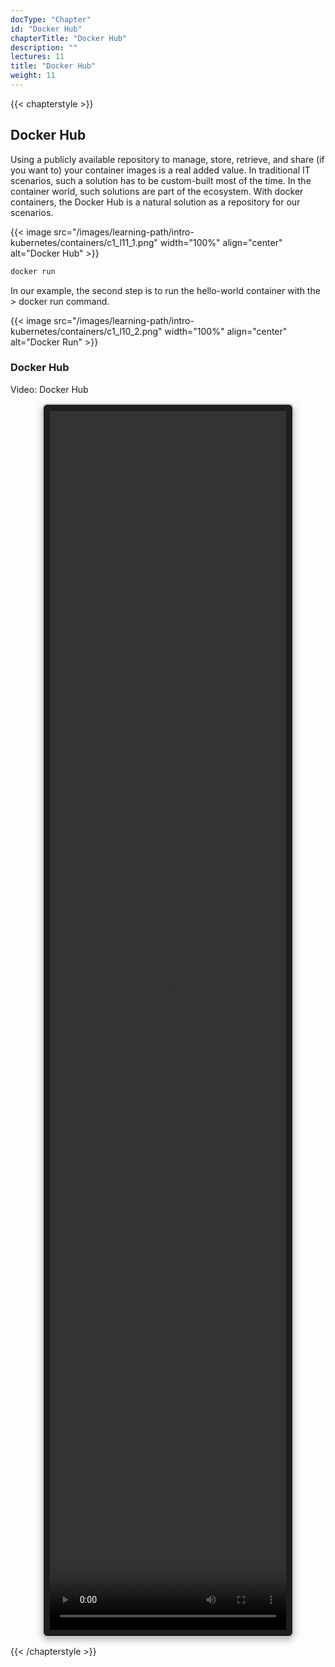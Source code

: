 ```yaml
---
docType: "Chapter"
id: "Docker Hub"
chapterTitle: "Docker Hub"
description: ""
lectures: 11
title: "Docker Hub"
weight: 11
---
```



{{< chapterstyle >}}

<h2 class="chapter-sub-heading">Docker Hub</h2>

Using a publicly available repository to manage, store, retrieve, and share (if you want to) your container images is a real added value. In traditional IT scenarios, such a solution has to be custom-built most of the time. In the container world, such solutions are part of the ecosystem. With docker containers, the Docker Hub is a natural solution as a repository for our scenarios.

{{< image src="/images/learning-path/intro-kubernetes/containers/c1_l11_1.png" width="100%" align="center" alt="Docker Hub" >}}

```bash
docker run
```
In our example, the second step is to run the hello-world container with the > docker run command.

{{< image src="/images/learning-path/intro-kubernetes/containers/c1_l10_2.png" width="100%" align="center" alt="Docker Run" >}}

<h3 class="chapter-sub-heading">Docker Hub</h3>
<p>Video: Docker Hub </p>
<div style="border: 2px solid #ccc; border-radius: 8px; padding: 10px; background-color: #1e1e1e; box-shadow: 0 4px 12px rgba(0,0,0,0.3); margin-top: 1em; margin-bottom: 1em; width: 75%; height:50%; display: block; margin: auto;">
    <video width="100%" height="100%" autoplay controls>
        <source src="https://sos-de-fra-1.exo.io/exoscale-academy/videos/sks_starter_vid8.mp4?1752343043012" type="video/mp4">
        Your browser does not support the video tag.
    </video>
</div>

{{< /chapterstyle >}}